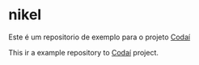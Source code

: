 # nikel

Este é um repositorio de exemplo para o projeto [Codaí](https://codai.growdev.com.br)

This ir a example repository to [Codaí](https://codai.growdev.com.br) project.
